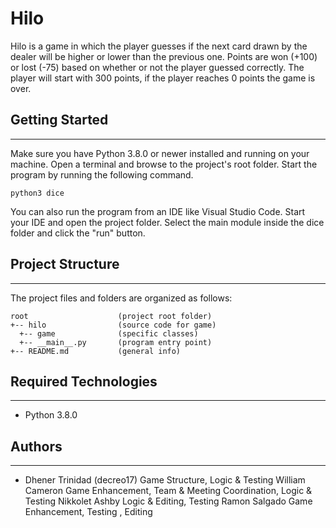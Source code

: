 # Hilo
Hilo is a game in which the player guesses if the next card drawn by the dealer will be higher or lower than the previous one. Points are won (+100) or lost (-75) based on whether or not the player guessed correctly. The player will start with 300 points, if the player reaches 0 points the game is over.

## Getting Started
---
Make sure you have Python 3.8.0 or newer installed and running on your machine. Open a terminal and 
browse to the project's root folder. Start the program by running the following command.
```
python3 dice 
```
You can also run the program from an IDE like Visual Studio Code. Start your IDE and open the 
project folder. Select the main module inside the dice folder and click the "run" button.

## Project Structure
---
The project files and folders are organized as follows:
```
root                    (project root folder)
+-- hilo                (source code for game)
  +-- game              (specific classes)
  +-- __main__.py       (program entry point)
+-- README.md           (general info)
```

## Required Technologies
---
* Python 3.8.0

## Authors
---
* Dhener Trinidad (decreo17) Game Structure, Logic & Testing
  William Cameron Game Enhancement, Team & Meeting Coordination, Logic & Testing
  Nikkolet Ashby Logic & Editing, Testing 
  Ramon Salgado Game Enhancement, Testing , Editing
